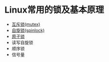 # Linux常用的锁及基本原理

* [互斥锁(mutex)](https://github.com/FlushOcean-Liu/linux_c_summary/blob/master/common_lock/docs/mutex.md)
* [自旋锁(spinlock)](https://github.com/FlushOcean-Liu/linux_c_summary/blob/master/common_lock/docs/spinlock.md)
* [原子锁](https://github.com/FlushOcean-Liu/linux_c_summary/blob/master/common_lock/docs/atomic.md)
* 读写自旋锁
* 顺序锁
* 信号量

